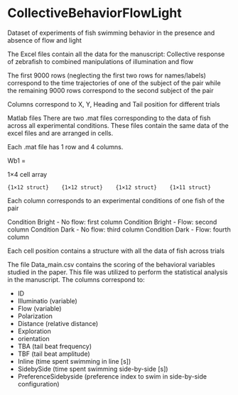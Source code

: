# CollectiveBehaviorFlowLight
Dataset of experiments of fish swimming behavior in the presence and absence of flow and light

The Excel files contain all the data for the manuscript: Collective response of zebrafish to combined manipulations of illumination and flow

The first 9000 rows (neglecting the first two rows for names/labels) correspond to the time trajectories of one of the subject of the pair while the remaining 9000 rows correspond to the second subject of the pair

Columns correspond to X, Y, Heading and Tail position for different trials


Matlab files
There are two .mat files corresponding to the data of fish across all experimental conditions. These files contain the same data of the excel files and are arranged in cells.

Each .mat file has 1 row and 4 columns.

Wb1 =

  1×4 cell array

    {1×12 struct}    {1×12 struct}    {1×12 struct}    {1×11 struct}

Each column corresponds to an experimental conditions of one fish of the pair

Condition Bright - No flow: first column 
Condition Bright - Flow: second column 
Condition Dark - No flow: third column 
Condition Dark - Flow: fourth column

Each cell position contains a structure with all the data of fish across trials


The file Data_main.csv contains the scoring of the behavioral variables studied in the paper. 
This file was utilized to perform the statistical analysis in the manuscript. The columns correspond to:
- ID
- Illuminatio (variable)
- Flow (variable)	
- Polarization	
- Distance (relative distance)	
- Exploration	
- orientation	
- TBA	(tail beat frequency)
- TBF	(tail beat amplitude)
- Inline (time spent swimming in line [s])	
- SidebySide (time spent swimming side-by-side [s])	 
- PreferenceSidebyside (preference index to swim in side-by-side configuration)






